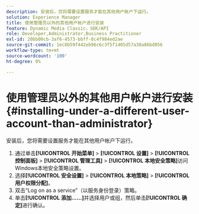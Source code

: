 ```yaml
---
description: 安装后，您将需要设置服务才能在其他用户帐户下运行。
solution: Experience Manager
title: 使用管理员以外的其他用户帐户进行安装
feature: Dynamic Media Classic，SDK/API
role: Developer,Administrator,Business Practitioner
exl-id: 20bb00cb-3af6-4573-bbff-8c4f984ed2ae
source-git-commit: 1ec8b59f442eb96c6c3f5f1405d57a38a86bd056
workflow-type: tm+mt
source-wordcount: '100'
ht-degree: 0%

---
```


# 使用管理员以外的其他用户帐户进行安装{#installing-under-a-different-user-account-than-administrator}

安装后，您将需要设置服务才能在其他用户帐户下运行。

1. 通过单击&#x200B;**[!UICONTROL 开始菜单]** > **[!UICONTROL 设置]** > **[!UICONTROL 控制面板]** > **[!UICONTROL 管理工具]** > **[!UICONTROL 本地安全策略]**&#x200B;访问Windows本地安全策略设置。
1. 选择&#x200B;**[!UICONTROL 安全设置]** > **[!UICONTROL 本地策略]** > **[!UICONTROL 用户权限分配]**。
1. 双击“Log on as a service”（以服务身份登录）策略。
1. 单击&#x200B;**[!UICONTROL 添加……]**&#x200B;并选择用户或组，然后单击&#x200B;**[!UICONTROL 确定]**&#x200B;进行确认。
